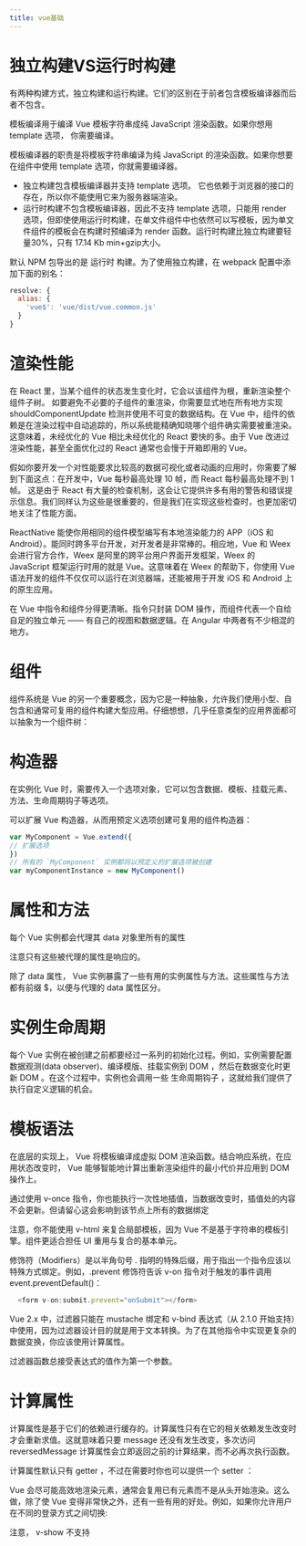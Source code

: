 ```yaml
---
title: vue基础
---
```


# 独立构建VS运行时构建

有两种构建方式，独立构建和运行构建。它们的区别在于前者包含模板编译器而后者不包含。

模板编译用于编译 Vue 模板字符串成纯 JavaScript 渲染函数。如果你想用 template 选项， 你需要编译。

模板编译器的职责是将模板字符串编译为纯 JavaScript 的渲染函数。如果你想要在组件中使用 template 选项，你就需要编译器。

- 独立构建包含模板编译器并支持 template 选项。 它也依赖于浏览器的接口的存在，所以你不能使用它来为服务器端渲染。
- 运行时构建不包含模板编译器，因此不支持 template 选项，只能用 render 选项，但即使使用运行时构建，在单文件组件中也依然可以写模板，因为单文件组件的模板会在构建时预编译为 render 函数。运行时构建比独立构建要轻量30%，只有 17.14 Kb min+gzip大小。

默认 NPM 包导出的是 运行时 构建。为了使用独立构建，在 webpack 配置中添加下面的别名：

```js
resolve: {
  alias: {
    'vue$': 'vue/dist/vue.common.js'
  }
}
```

# 渲染性能

在 React 里，当某个组件的状态发生变化时，它会以该组件为根，重新渲染整个组件子树。
如要避免不必要的子组件的重渲染，你需要显式地在所有地方实现 shouldComponentUpdate 检测并使用不可变的数据结构。在 Vue 中，组件的依赖是在渲染过程中自动追踪的，所以系统能精确知晓哪个组件确实需要被重渲染。
这意味着，未经优化的 Vue 相比未经优化的 React 要快的多。由于 Vue 改进过渲染性能，甚至全面优化过的 React 通常也会慢于开箱即用的 Vue。

假如你要开发一个对性能要求比较高的数据可视化或者动画的应用时，你需要了解到下面这点：在开发中，Vue 每秒最高处理 10 帧，而 React 每秒最高处理不到 1 帧。
这是由于 React 有大量的检查机制，这会让它提供许多有用的警告和错误提示信息。我们同样认为这些是很重要的，但是我们在实现这些检查时，也更加密切地关注了性能方面。

ReactNative 能使你用相同的组件模型编写有本地渲染能力的 APP（iOS 和 Android）。能同时跨多平台开发，对开发者是非常棒的。相应地，Vue 和 Weex 会进行官方合作，Weex 是阿里的跨平台用户界面开发框架，Weex 的 JavaScript 框架运行时用的就是 Vue。这意味着在 Weex 的帮助下，你使用 Vue 语法开发的组件不仅仅可以运行在浏览器端，还能被用于开发 iOS 和 Android 上的原生应用。


在 Vue 中指令和组件分得更清晰。指令只封装 DOM 操作，而组件代表一个自给自足的独立单元 —— 有自己的视图和数据逻辑。在 Angular 中两者有不少相混的地方。

# 组件

组件系统是 Vue 的另一个重要概念，因为它是一种抽象，允许我们使用小型、自包含和通常可复用的组件构建大型应用。仔细想想，几乎任意类型的应用界面都可以抽象为一个组件树：

# 构造器

在实例化 Vue 时，需要传入一个选项对象，它可以包含数据、模板、挂载元素、方法、生命周期钩子等选项。

可以扩展 Vue 构造器，从而用预定义选项创建可复用的组件构造器：

```js
var MyComponent = Vue.extend({
// 扩展选项
})
// 所有的 `MyComponent` 实例都将以预定义的扩展选项被创建
var myComponentInstance = new MyComponent()
```

# 属性和方法

每个 Vue 实例都会代理其 data 对象里所有的属性

注意只有这些被代理的属性是响应的。

除了 data 属性， Vue 实例暴露了一些有用的实例属性与方法。这些属性与方法都有前缀 $，以便与代理的 data 属性区分。

# 实例生命周期
每个 Vue 实例在被创建之前都要经过一系列的初始化过程。例如，实例需要配置数据观测(data observer)、编译模版、挂载实例到 DOM ，然后在数据变化时更新 DOM 。在这个过程中，实例也会调用一些 生命周期钩子 ，这就给我们提供了执行自定义逻辑的机会。

# 模板语法

在底层的实现上， Vue 将模板编译成虚拟 DOM 渲染函数。结合响应系统，在应用状态改变时， Vue 能够智能地计算出重新渲染组件的最小代价并应用到 DOM 操作上。

通过使用 v-once 指令，你也能执行一次性地插值，当数据改变时，插值处的内容不会更新。但请留心这会影响到该节点上所有的数据绑定

注意，你不能使用 v-html 来复合局部模板，因为 Vue 不是基于字符串的模板引擎。组件更适合担任 UI 重用与复合的基本单元。

修饰符（Modifiers）是以半角句号 . 指明的特殊后缀，用于指出一个指令应该以特殊方式绑定。例如，.prevent 修饰符告诉 v-on 指令对于触发的事件调用 event.preventDefault()：

```js
  <form v-on:submit.prevent="onSubmit"></form>
```

Vue 2.x 中，过滤器只能在 mustache 绑定和 v-bind 表达式（从 2.1.0 开始支持）中使用，因为过滤器设计目的就是用于文本转换。为了在其他指令中实现更复杂的数据变换，你应该使用计算属性。

过滤器函数总接受表达式的值作为第一个参数。

# 计算属性

计算属性是基于它们的依赖进行缓存的。计算属性只有在它的相关依赖发生改变时才会重新求值。这就意味着只要 message 还没有发生改变，多次访问 reversedMessage 计算属性会立即返回之前的计算结果，而不必再次执行函数。

计算属性默认只有 getter ，不过在需要时你也可以提供一个 setter ：

Vue 会尽可能高效地渲染元素，通常会复用已有元素而不是从头开始渲染。这么做，除了使 Vue 变得非常快之外，还有一些有用的好处。例如，如果你允许用户在不同的登录方式之间切换:

注意， v-show 不支持 <template> 语法，也不支持 v-else。
# 条件渲染
v-if 是“真正的”条件渲染，因为它会确保在切换过程中条件块内的事件监听器和子组件适当地被销毁和重建。
v-if 也是惰性的：如果在初始渲染时条件为假，则什么也不做——直到条件第一次变为真时，才会开始渲染条件块。
相比之下， v-show 就简单得多——不管初始条件是什么，元素总是会被渲染，并且只是简单地基于 CSS 进行切换。
一般来说， v-if 有更高的切换开销，而 v-show 有更高的初始渲染开销。因此，如果需要非常频繁地切换，则使用 v-show 较好；如果在运行时条件不太可能改变，则使用 v-if 较好。

# 列表渲染
 v-for 还支持一个可选的第二个参数为当前项的索引。
 ```html
 <ul id="example-2">
<li v-for="(item, index) in items">
  {{ parentMessage }} - {{ index }} - {{ item.message }}
</li>
</ul>
 ```
你也可以用 of 替代 in 作为分隔符，因为它是最接近 JavaScript 迭代器的语法：

```html
  <div v-for="item of items"></div>
```
你也可以用 v-for 通过一个对象的属性来迭代。
```html
<ul id="repeat-object" class="demo">
<li v-for="value in object">
  {{ value }}
</li>
</ul>
```

在自定义组件里，你可以像任何普通元素一样用 v-for 。然而他不能自动传递数据到组件里，因为组件有自己独立的作用域。为了传递迭代数据到组件里，我们要用 props ：

```html
<my-component
v-for="(item, index) in items"
v-bind:item="item"
v-bind:index="index">
</my-component>
```
不自动注入 item 到组件里的原因是，因为这使得组件会紧密耦合到 v-for 如何运作。在一些情况下，明确数据的来源可以使组件可重用。

Vue 包含一组观察数组的变异方法，所以它们也将会触发视图更新。这些方法如下：

push()
pop()
shift()
unshift()
splice()
sort()
reverse()

变异方法(mutation method)，顾名思义，会改变被这些方法调用的原始数组。相比之下，也有非变异(non-mutating method)方法，例如： filter(), concat(), slice() 。这些不会改变原始数组，但总是返回一个新数组。当使用非变异方法时，可以用新数组替换旧数组：


你可能认为这将导致 Vue 丢弃现有 DOM 并重新渲染整个列表。幸运的是，事实并非如此。 Vue 实现了一些智能启发式方法来最大化 DOM 元素重用，所以用一个含有相同元素的数组去替换原来的数组是非常高效的操作。

有时也需要在内联语句处理器中访问原生 DOM 事件。可以用特殊变量 $event 把它传入方法：

在事件处理程序中调用 event.preventDefault() 或 event.stopPropagation() 是非常常见的需求。尽管我们可以在 methods 中轻松实现这点，但更好的方式是：methods 只有纯粹的数据逻辑，而不是去处理 DOM 事件细节。
为了解决这个问题， Vue.js 为 v-on 提供了 事件修饰符。通过由点(.)表示的指令后缀来调用修饰符。

.stop
.prevent
.capture
.self
.once

```html
  <!-- 阻止单击事件冒泡 -->
  <a v-on:click.stop="doThis"></a>
  <!-- 提交事件不再重载页面 -->
  <form v-on:submit.prevent="onSubmit"></form>
  <!-- 修饰符可以串联  -->
  <a v-on:click.stop.prevent="doThat"></a>
  <!-- 只有修饰符 -->
  <form v-on:submit.prevent></form>
  <!-- 添加事件侦听器时使用事件捕获模式 -->
  <div v-on:click.capture="doThis">...</div>
  <!-- 只当事件在该元素本身（而不是子元素）触发时触发回调 -->
  <div v-on:click.self="doThat">...</div>
  <!-- 点击事件将只会触发一次 -->
  <a v-on:click.once="doThis"></a>
```

Vue 允许为 v-on 在监听键盘事件时添加按键修饰符：

```html
<!-- 只有在 keyCode 是 13 时调用 vm.submit() -->
<input v-on:keyup.13="submit">

<!-- 同上 -->
<input v-on:keyup.enter="submit">
<!-- 缩写语法 -->
<input @keyup.enter="submit">

<!-- .enter
.tab
.delete (捕获 “删除” 和 “退格” 键)
.esc
.space
.up
.down
.left
.right -->
```

# 为什么在html中监听事件

你可能注意到这种事件监听的方式违背了关注点分离（separation of concern）传统理念。不必担心，因为所有的 Vue.js 事件处理方法和表达式都严格绑定在当前视图的 ViewModel 上，它不会导致任何维护上的困难。实际上，使用 v-on 有几个好处：
扫一眼 HTML 模板便能轻松定位在 JavaScript 代码里对应的方法。
因为你无须在 JavaScript 里手动绑定事件，你的 ViewModel 代码可以是非常纯粹的逻辑，和 DOM 完全解耦，更易于测试。
当一个 ViewModel 被销毁时，所有的事件处理器都会自动被删除。你无须担心如何自己清理它们。

在默认情况下， v-model 在 input 事件中同步输入框的值与数据 (除了 上述 IME 部分)，但你可以添加一个修饰符 lazy ，从而转变为在 change 事件中同步：

```js
  <input v-model.lazy="msg" >
```

# 组件

在 Vue.js 中，父子组件的关系可以总结为 props down, events up 。父组件通过 props 向下传递数据给子组件，子组件通过 events 给父组件发送消息。看看它们是怎么工作的。

组件实例的作用域是孤立的。这意味着不能(也不应该)在子组件的模板内直接引用父组件的数据。要让子组件使用父组件的数据，我们需要通过子组件的props选项。

子组件要显式地用 props 选项声明它期待获得的数据：

```js
Vue.component('child', {
  // 声明 props
  props: ['message'],
  // 就像 data 一样，prop 可以用在模板内
  // 同样也可以在 vm 实例中像 “this.message” 这样使用
  template: '<span>{{ message }}</span>'
})
```

组件实例的作用域是孤立的。这意味着不能(也不应该)在子组件的模板内直接引用父组件的数据。要让子组件使用父组件的数据，我们需要通过子组件的props选项。

当使用 DOM 作为模版时（例如，将 el 选项挂载到一个已存在的元素上）, 你会受到 HTML 的一些限制，因为 Vue 只有在浏览器解析和标准化 HTML 后才能获取模版内容。尤其像这些元素` <ul> ， <ol>， <table> ， <select> `限制了能被它包裹的元素，` <option> `只能出现在其它元素内部。

prop 是单向绑定的：当父组件的属性变化时，将传导给子组件，但是不会反过来。这是为了防止子组件无意修改了父组件的状态——这会让应用的数据流难以理解
。

另外，每次父组件更新时，子组件的所有 prop 都会更新为最新值。这意味着你不应该在子组件内部改变 prop 。如果你这么做了，Vue 会在控制台给出警告。

为什么我们会有修改prop中数据的冲动呢？通常是这两种原因：
prop 作为初始值传入后，子组件想把它当作局部数据来用；
prop 作为初始值传入，由子组件处理成其它数据输出。

注意在 JavaScript 中对象和数组是引用类型，指向同一个内存空间，如果 prop 是一个对象或数组，在子组件内部改变它会影响父组件的状态。

我们知道，父组件是使用 props 传递数据给子组件，但如果子组件要把数据传递回去，应该怎样做？那就是自定义事件！

每个 Vue 实例都实现了事件接口(Events interface)，即：
- 使用 $on(eventName) 监听事件
- 使用 $emit(eventName) 触发事件

Vue的事件系统分离自浏览器的EventTarget API。尽管它们的运行类似，但是$on 和 $emit 不是addEventListener 和 dispatchEvent 的别名。

另外，父组件可以在使用子组件的地方直接用 v-on 来监听子组件触发的事件。

> 不能用$on侦听子组件抛出的事件，而必须在模板里直接用v-on绑定

父组件：
```js
<parent>
  <child :child-msg="msg"></child>//这里必须要用 - 代替驼峰
</parent>

data(){
  return {
      msg: [1,2,3]
  };
}
```

子组件通过props来接收数据:

```js
  props: ['childMsg']

  props: {
    childMsg: Array //这样可以指定传入的类型，如果类型不对，会警告
  }

  props: {
    childMsg: {
        type: Array,
        default: [0,0,0] //这样可以指定默认的值
    }
  }
```

子组件与父组件通信

那么，如果子组件想要改变数据呢？这在vue中是不允许的，因为vue只允许单向数据传递，这时候我们可以通过触发事件来通知父组件改变数据，从而达到改变子组件数据的目的.

```html
子组件:
<template>
  <div @click="up"></div>
</template>

methods: {
  up() {
      this.$emit('upup','hehe'); //主动触发upup方法，'hehe'为向父组件传递的数据
  }
}
<div>
    <child @upup="change" :msg="msg"></child> //监听子组件触发的upup事件,然后调用change方法
</div>
methods: {
    change(msg) {
        this.msg = msg;
    }
}
```


如果2个组件不是父子组件那么如何通信呢？这时可以通过eventHub来实现通信.
所谓eventHub就是创建一个事件中心，相当于中转站，可以用它来传递事件和接收事件.

```html
  let Hub = new Vue(); //创建事件中心
  <div @click="eve"></div>
methods: {
    eve() {
        Hub.$emit('change','hehe'); //Hub触发事件
    }
}

<div></div>
created() {
    Hub.$on('change', () => { //Hub接收事件
        this.msg = 'hehe';
    });
}

这样就实现了非父子组件之间的通信了.原理就是把Hub当作一个中转站！
```

有时候两个组件也需要通信(非父子关系)。在简单的场景下，可以使用一个空的 Vue 实例作为中央事件总线

# slot

父组件模板的内容在父组件作用域内编译；子组件模板的内容在子组件作用域内编译。

类似地，分发内容是在父作用域内编译。

# 单个slot
假定 my-component 组件有下面模板：

```html
<div>
<h2>我是子组件的标题</h2>
<slot>
  只有在没有要分发的内容时才会显示。
</slot>
</div>
```
父组件模版：

```html
<div>
<h1>我是父组件的标题</h1>
<my-component>
<p>这是一些初始内容</p>
<p>这是更多的初始内容</p>
</my-component>
</div>
```
# 具名slot
```html
<div class="container">
<header>
<slot name="header"></slot>
</header>
<main>
<slot></slot>
</main>
<footer>
<slot name="footer"></slot>
</footer>
</div>


<app-layout>
  <h1 slot="header">这里可能是一个页面标题</h1>
  <p>主要内容的一个段落。</p>
  <p>另一个主要段落。</p>
  <p slot="footer">这里有一些联系信息</p>
</app-layout>
```

作用域插槽是一种特殊类型的插槽，用作使用一个（能够传递数据到）可重用模板替换已渲染元素。
在子组件中，只需将数据传递到插槽，就像你将 prop 传递给组件一样：

在父级中，具有特殊属性 scope 的 <template> 元素，表示它是作用域插槽的模板。scope 的值对应一个临时变量名，此变量接收从子组件中传递的 prop 对象：

作用域插槽更具代表性的用例是列表组件，允许组件自定义应该如何渲染列表每一项：

```html
<my-awesome-list :items="items">
  <!-- 作用域插槽也可以是具名的 -->
  <template slot="item" scope="props">
    <li class="my-fancy-item">{{ props.text }}</li>
  </template>
</my-awesome-list>
```

# 动态组件
通过使用保留的 `<component> `元素，动态地绑定到它的 is 特性，我们让多个组件可以使用同一个挂载点，并动态切换：

```html
var vm = new Vue({
  el: '#example',
  data: {
    currentView: 'home'
  },
  components: {
    home: { /* ... */ },
    posts: { /* ... */ },
    archive: { /* ... */ }
  }
})

<component v-bind:is="currentView">
  <!-- 组件在 vm.currentview 变化时改变！ -->
</component>
```

也可以直接绑定到组件对象上：

```js
var Home = {
  template: '<p>Welcome home!</p>'
  }
  var vm = new Vue({
  el: '#example',
  data: {
  currentView: Home
  }
})
```

# keep-alive

如果把切换出去的组件保留在内存中，可以保留它的状态或避免重新渲染。为此可以添加一个 keep-alive 指令参数：

```html
<keep-alive>
  <component :is="currentView">
    <!-- 非活动组件将被缓存！ -->
  </component>
</keep-alive>
```

# 编写可复用组件

在编写组件时，记住是否要复用组件有好处。一次性组件跟其它组件紧密耦合没关系，但是可复用组件应当定义一个清晰的公开接口。

在编写组件时，记住是否要复用组件有好处。一次性组件跟其它组件紧密耦合没关系，但是可复用组件应当定义一个清晰的公开接口。
Vue 组件的 API 来自三部分 - props, events 和 slots ：
Props 允许外部环境传递数据给组件
Events 允许组件触发外部环境的副作用
Slots 允许外部环境将额外的内容组合在组件中。

```html
<my-component
:foo="baz"
:bar="qux"
@event-a="doThis"
@event-b="doThat"
>
<img slot="icon" src="...">
<p slot="main-text">Hello!</p>
</my-component>
```

# 子组件索引

尽管有 props 和 events ，但是有时仍然需要在 JavaScript 中直接访问子组件。为此可以使用 ref 为子组件指定一个索引 ID 。例如：

```html
<div id="parent">
  <user-profile ref="profile"></user-profile>
</div>
```

```js
var parent = new Vue({ el: '#parent' })
// 访问子组件
var child = parent.$refs.profile
```

# 异步组件

在大型应用中，我们可能需要将应用拆分为多个小模块，按需从服务器下载。为了让事情更简单， Vue.js 允许将组件定义为一个工厂函数，动态地解析组件的定义。Vue.js 只在组件需要渲染时触发工厂函数，并且把结果缓存起来，用于后面的再次渲染。例如：

```js
Vue.component('async-example', function (resolve, reject) {
  setTimeout(function () {
    // Pass the component definition to the resolve callback
    resolve({
      template: '<div>I am async!</div>'
    })
  }, 1000)
})
```

# 递归组件

组件在它的模板内可以递归地调用自己，不过，只有当它有 name 选项时才可以：

# 对低开销的静态组件使用 v-once

尽管在 Vue 中渲染 HTML 很快，不过当组件中包含大量静态内容时，可以考虑使用 v-once 将渲染结果缓存起来，就像这样：

```js
Vue.component('terms-of-service', {
template: '\
  <div v-once>\
    <h1>Terms of Service</h1>\
    ... a lot of static content ...\
  </div>\
'
})
```

# 深入响应式原理
把一个普通 JavaScript 对象传给 Vue 实例的 data 选项，Vue 将遍历此对象所有的属性，并使用 Object.defineProperty 把这些属性全部转为 getter/setter。Object.defineProperty 是仅 ES5 支持，且无法 shim 的特性，这也就是为什么 Vue 不支持 IE8 以及更低版本浏览器的原因。

每个组件实例都有相应的 watcher 实例对象，它会在组件渲染的过程中把属性记录为依赖，之后当依赖项的 setter 被调用时，会通知 watcher 重新计算，从而致使它关联的组件得以更新。

getter，setter，watcher，renderFunction，virtualDom

Vue 不能检测到对象属性的添加或删除。由于 Vue 会在初始化实例时对属性执行 getter/setter 转化过程，所以属性必须在 data 对象上存在才能让 Vue 转换它，这样才能让它是响应的。

Vue 不允许在已经创建的实例上动态添加新的根级响应式属性(root-level reactive property)。然而它可以使用 Vue.set(object, key, value) 方法将响应属性添加到嵌套的对象上：

# 异步队列更新

例如，当你设置 vm.someData = 'new value' ，该组件不会立即重新渲染。当刷新队列时，组件会在事件循环队列清空时的下一个“tick”更新。多数情况我们不需要关心这个过程，但是如果你想在 DOM 状态更新后做点什么，这就可能会有些棘手。虽然 Vue.js 通常鼓励开发人员沿着“数据驱动”的方式思考，避免直接接触 DOM，但是有时我们确实要这么做。为了在数据变化之后等待 Vue 完成更新 DOM ，可以在数据变化之后立即使用 Vue.nextTick(callback) 。这样回调函数在 DOM 更新完成后就会调用。例如：

```js
var vm = new Vue({
  el: '#example',
  data: {
    message: '123'
  }
})
vm.message = 'new message' // 更改数据
vm.$el.textContent === 'new message' // false
Vue.nextTick(function () {
vm.$el.textContent === 'new message' // true
})
```

在组件内使用 vm.$nextTick() 实例方法特别方便，因为它不需要全局 Vue ，并且回调函数中的 this 将自动绑定到当前的 Vue 实例上：
```js
Vue.component('example', {
template: '<span>{{ message }}</span>',
data: function () {
  return {
    message: 'not updated'
  }
},
methods: {
  updateMessage: function () {
    this.message = 'updated'
    console.log(this.$el.textContent) // => '没有更新'
    this.$nextTick(function () {
      console.log(this.$el.textContent) // => '更新完成'
    })
  }
}
})
```

# Render函数
Vue 推荐在绝大多数情况下使用 template 来创建你的 HTML。然而在一些场景中，你真的需要 JavaScript 的完全编程的能力，这就是 render 函数，它比 template 更接近编译器。

# 混合是一种灵活的分布式复用 Vue 组件的方式。混合对象可以包含任意组件选项。以组件使用混合对象时，所有混合对象的选项将被混入该组件本身的选项。

```js
// 定义一个混合对象
var myMixin = {
  created: function () {
  this.hello()
  },
  methods: {
    hello: function () {
      console.log('hello from mixin!')
    }
  }
}
// 定义一个使用混合对象的组件
var Component = Vue.extend({
mixins: [myMixin]
})
var component = new Component() // -> "hello from mixin!"
```

当组件和混合对象含有同名选项时，这些选项将以恰当的方式混合。比如，同名钩子函数将混合为一个数组，因此都将被调用。另外，混合对象的 钩子将在组件自身钩子 之前 调用 ：
```js
var mixin = {
created: function () {
  console.log('混合对象的钩子被调用')
}
}
new Vue({
mixins: [mixin],
created: function () {
  console.log('组件钩子被调用')
}
})
// -> "混合对象的钩子被调用"
// -> "组件钩子被调用"

```

值为对象的选项，例如 methods, components 和 directives，将被混合为同一个对象。 两个对象键名冲突时，取组件对象的键值对。

```js
var mixin = {
methods: {
  foo: function () {
    console.log('foo')
  },
  conflicting: function () {
    console.log('from mixin')
  }
}
}
var vm = new Vue({
mixins: [mixin],
methods: {
  bar: function () {
    console.log('bar')
  },
  conflicting: function () {
    console.log('from self')
  }
}
})
vm.foo() // -> "foo"
vm.bar() // -> "bar"
vm.conflicting() // -> "from self"
```

也可以全局注册混合对象。 注意使用！ 一旦使用全局混合对象，将会影响到 所有 之后创建的 Vue 实例。使用恰当时，可以为自定义对象注入处理逻辑。

```js
// 为自定义的选项 'myOption' 注入一个处理器。
Vue.mixin({
created: function () {
  var myOption = this.$options.myOption
  if (myOption) {
    console.log(myOption)
  }
}
})
new Vue({
myOption: 'hello!'
})
// -> "hello!"
```

# 自定义指令
```js
// 注册一个全局自定义指令 v-focus
Vue.directive('focus', {
// 当绑定元素插入到 DOM 中。
inserted: function (el) {
// 聚焦元素
el.focus()
}
})
```

指令定义函数提供了几个钩子函数（可选）：
bind: 只调用一次，指令第一次绑定到元素时调用，用这个钩子函数可以定义一个在绑定时执行一次的初始化动作。
inserted: 被绑定元素插入父节点时调用（父节点存在即可调用，不必存在于 document 中）。
update: 被绑定元素所在的模板更新时调用，而不论绑定值是否变化。通过比较更新前后的绑定值，可以忽略不必要的模板更新（详细的钩子函数参数见下）。
componentUpdated: 被绑定元素所在模板完成一次更新周期时调用。
unbind: 只调用一次， 指令与元素解绑时调用。
接下来我们来看一下钩子函数的参数 (包括 el，binding，vnode，oldVnode) 。

# 插件

插件通常会为Vue添加全局功能。插件的范围没有限制——一般有下面几种：
添加全局方法或者属性，如: vue-element
添加全局资源：指令/过滤器/过渡等，如 vue-touch
通过全局 mixin方法添加一些组件选项，如: vuex
添加 Vue 实例方法，通过把它们添加到 Vue.prototype 上实现。
一个库，提供自己的 API，同时提供上面提到的一个或多个功能，如 vue-router
Vue.js 的插件应当有一个公开方法 install 。这个方法的第一个参数是 Vue 构造器 , 第二个参数是一个可选的选项对象:

```js
MyPlugin.install = function (Vue, options) {
// 1. 添加全局方法或属性
Vue.myGlobalMethod = function () {
  // 逻辑...
}
// 2. 添加全局资源
Vue.directive('my-directive', {
  bind (el, binding, vnode, oldVnode) {
    // 逻辑...
  }
  ...
})
// 3. 注入组件
Vue.mixin({
  created: function () {
    // 逻辑...
  }
  ...
})
// 4. 添加实例方法
Vue.prototype.$myMethod = function (options) {
  // 逻辑...
}
}
```

通过全局方法 Vue.use() 使用插件:

Vue.use(MyPlugin, { someOption: true })


Vue.use 会自动阻止注册相同插件多次，届时只会注册一次该插件。
一些插件，如 vue-router 如果 Vue 是全局变量则自动调用 Vue.use() 。不过在模块环境中应当始终显式调用 Vue.use() :

```js
// 通过 Browserify 或 Webpack 使用 CommonJS 兼容模块
var Vue = require('vue')
var VueRouter = require('vue-router')
// 不要忘了调用此方法
Vue.use(VueRouter)
```

